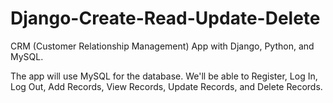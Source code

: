 # Django-Create-Read-Update-Delete

CRM (Customer Relationship Management) App with Django, Python, and MySQL.

The app will use MySQL for the database.  We'll be able to Register, Log In, Log Out, Add Records, View Records, Update Records, and Delete Records. 
